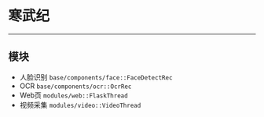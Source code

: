 # 寒武纪

---

## 模块

- 人脸识别 `base/components/face::FaceDetectRec`
- OCR `base/components/ocr::OcrRec`
- Web页 `modules/web::FlaskThread`
- 视频采集 `modules/video::VideoThread`
###


